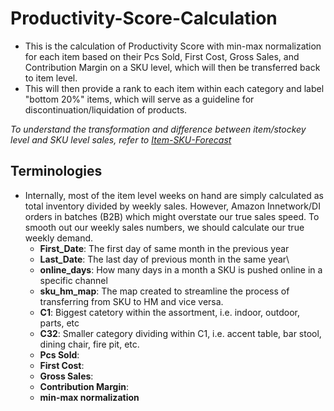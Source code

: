 # Productivity-Score-Calculation
* This is the calculation of Productivity Score with min-max normalization for each item based on their Pcs Sold, First Cost, Gross Sales, and Contribution Margin on a SKU level, which will then be transferred back to item level. 
* This will then provide a rank to each item within each category and label "bottom 20%" items, which will serve as a guideline for discontinuation/liquidation of products.
   
*To understand the transformation and difference between item/stockey level and SKU level sales, refer to [Item-SKU-Forecast](https://github.com/raypan0625/Item-SKU-Forecast)*

## Terminologies
* Internally, most of the item level weeks on hand are simply calculated as total inventory divided by weekly sales. However, Amazon Innetwork/DI orders in batches (B2B) which might overstate our true sales speed. To smooth out our weekly sales numbers, we should calculate our true weekly demand.
   - **First_Date**: The first day of same month in the previous year
   - **Last_Date**: The last day of previous month in the same year\
   - **online_days**: How many days in a month a SKU is pushed online in a specific channel
   - **sku_hm_map**: The map created to streamline the process of transferring from SKU to HM and vice versa.
   - **C1**: Biggest catetory within the assortment, i.e. indoor, outdoor, parts, etc
   - **C32**: Smaller category dividing within C1, i.e. accent table, bar stool, dining chair, fire pit, etc.
   - **Pcs Sold**:
   - **First Cost**:
   - **Gross Sales**:
   - **Contribution Margin**:
   - **min-max normalization**
